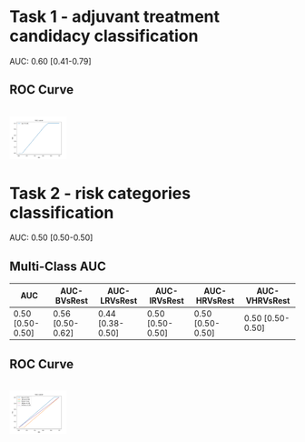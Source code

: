 # Task 1 - adjuvant treatment candidacy classification
AUC: 0.60 [0.41-0.79]
## ROC Curve
<br/>
<img src="task1_roc.png" alt="drawing" width="20%"/>
<br/>

# Task 2 - risk categories classification
AUC: 0.50 [0.50-0.50]
## Multi-Class AUC

| AUC | AUC-BVsRest | AUC-LRVsRest | AUC-IRVsRest | AUC-HRVsRest | AUC-VHRVsRest |
| ------ | ------ | ------ | ------ | ------ | ------ |
| 0.50 [0.50-0.50] | 0.56 [0.50-0.62] | 0.44 [0.38-0.50] | 0.50 [0.50-0.50] | 0.50 [0.50-0.50] | 0.50 [0.50-0.50] |
## ROC Curve
<br/>
<img src="task2_roc.png" alt="drawing" width="20%"/>
<br/>
